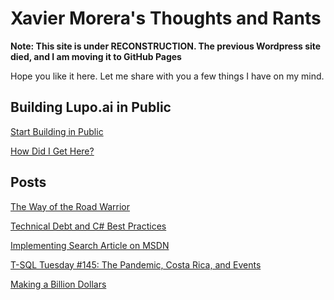 # Xavier Morera's Thoughts and Rants

**Note: This site is under RECONSTRUCTION. The previous Wordpress site died, and I am moving it to GitHub Pages**

Hope you like it here. Let me share with you a few things I have on my mind.

## Building Lupo.ai in Public
[Start Building in Public](/posts/build-in-public/01-start-building-in-public.md)

[How Did I Get Here?](/posts/build-in-public/02-how-did-i-get-here.md)

## Posts
[The Way of the Road Warrior](./posts/road-warrior.md)

[Technical Debt and C# Best Practices](2022\12\23\c-best-practices-is-the-best-way-to-go.md)

[Implementing Search Article on MSDN](C:\github\xmorera\xmorera.github.io\2021\05\06\implementing-search-article-on-msdn.md)

[T-SQL Tuesday #145: The Pandemic, Costa Rica, and Events](2021\12\16\t-sql-tuesday-145-the-pandemic-costa-rica-and-events.md)

[Making a Billion Dollars](./posts/003-making-a-billion-dollars.md)